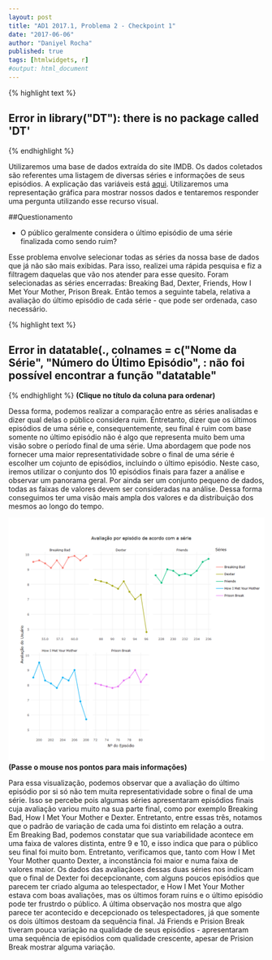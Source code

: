 ```yaml
---
layout: post
title: "AD1 2017.1, Problema 2 - Checkpoint 1"
date: "2017-06-06"
author: "Daniyel Rocha"
published: true
tags: [htmlwidgets, r]
#output: html_document
---
```





{% highlight text %}
## Error in library("DT"): there is no package called 'DT'
{% endhighlight %}

Utilizaremos uma base de dados extraída do site IMDB. Os dados coletados são referentes uma listagem de diversas séries e informações de seus episódios. A explicação das variáveis está [aqui](https://github.com/nazareno/imdb-series). Utilizaremos uma representação gráfica para mostrar nossos dados e tentaremos responder uma pergunta utilizando esse recurso visual.



##Questionamento

- O público geralmente considera o último episódio de uma série finalizada como sendo ruim?

Esse problema envolve selecionar todas as séries da nossa base de dados que já não são mais exibidas. Para isso, realizei uma rápida pesquisa e fiz a filtragem daquelas que vão nos atender para esse quesito. Foram selecionadas as séries encerradas: Breaking Bad, Dexter, Friends, How I Met Your Mother, Prison Break. Então temos a seguinte tabela, relativa a avaliação do último episódio de cada série - que pode ser ordenada, caso necessário.




{% highlight text %}
## Error in datatable(., colnames = c("Nome da Série", "Número do Último Episódio", : não foi possível encontrar a função "datatable"
{% endhighlight %}
**(Clique no título da coluna para ordenar)**  
  
Dessa forma, podemos realizar a comparação entre as séries analisadas e dizer qual delas o público considera ruim. Entretanto, dizer que os últimos episódios de uma série e, consequentemente, seu final é ruim com base somente no último episódio não é algo que representa muito bem uma visão sobre o período final de uma série.
Uma abordagem que pode nos fornecer uma maior representatividade sobre o final de uma série é escolher um cojunto de episódios, incluíndo o último episódio. Neste caso, iremos utilizar o conjunto dos 10 episódios finais para fazer a análise e observar um panorama geral. Por ainda ser um conjunto pequeno de dados, todas as faixas de valores devem ser consideradas na análise. Dessa forma conseguimos ter uma visão mais ampla dos valores e da distribuição dos mesmos ao longo do tempo.

![plot of chunk s](/figure/source/P2CP1/2017-06-06-p2checkpoint1/s-1.png)
**(Passe o mouse nos pontos para mais informações)**  
  
Para essa visualização, podemos observar que a avaliação do último episódio por si só não tem muita representatividade sobre o final de uma série. Isso se percebe pois algumas séries apresentaram episódios finais cuja avaliação variou muito na sua parte final, como por exemplo Breaking Bad, How I Met Your Mother e Dexter. Entretanto, entre essas três, notamos que o padrão de variação de cada uma foi distinto em relação a outra.  
Em Breaking Bad, podemos constatar que sua variabilidade acontece em uma faixa de valores distinta, entre 9 e 10, e isso indica que para o público seu final foi muito bom. Entretanto, verificamos que, tanto com How I Met Your Mother quanto Dexter, a inconstância foi maior e numa faixa de valores maior. Os dados das avaliaçãoes dessas duas séries nos indicam que o final de Dexter foi decepcionante, com alguns poucos episódios que parecem ter criado alguma ao telespectador, e How I Met Your Mother estava com boas avaliações, mas os últimos foram ruins e o último episódio pode ter frustrdo o público. A última observação nos mostra que algo parece ter acontecido e decepcionado os telespectadores, já que somente os dois últimos destoam da sequência final. Já Friends e Prision Break tiveram pouca variação na qualidade de seus episódios - apresentaram uma sequência de episódios com qualidade crescente, apesar de Prision Break mostrar alguma variação.

